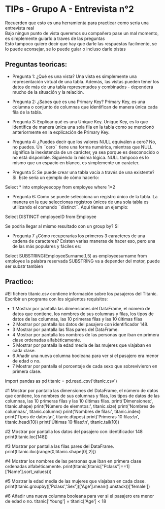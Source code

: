 # TIPs - Grupo A - Entrevista n°2 

Recuerden que esto es una herramienta para practicar como seria una entrevista real<br>
Bajo ningun punto de vista queremos su compañero pase un mal momento, es simplemente guiarlo a traves de las preguntas<br>
Esto tampoco quiere decir que hay que darle las respuestas facilmente, se lo puede aconsejar, se lo puede guiar o incluso darle pistas

## Preguntas teoricas:


* Pregunta 1: ¿Qué es una vista?
Una vista es simplemente una representación virtual de una tabla.
 Además, las vistas pueden tener los datos de más de una tabla representados y combinados - dependerá mucho de la situación y la relación.

* Pregunta 2: ¿Sabes qué es una Primary Key?
Primary Key, es una columna o conjunto de columnas que identifican de manera única cada fila de la tabla.

* Pregunta 3: Explicar qué es una Unique Key.
Unique Key, es lo que identifica de manera única una sola fila en la tabla como se mencionó anteriormente en la explicación de Primary Key.

* Pregunta 4: ¿Puedes decir que los valores NULL equivalen a cero?
No, no puedes.
Un ¨cero¨ tiene una forma numérica, mientras que NULL significa la inexistencia de un carácter, ya sea porque es desconocido o no está disponible. Siguiendo la misma lógica. NULL tampoco es lo mismo que un espacio en blanco, es simplemente un carácter.

* Pregunta 5: Se puede crear una tabla vacía a través de una existente?
Si.
Este sería un ejemplo de cómo hacerlo:

Select * into employeecopy from employee where 1=2

* Pregunta 6: Como se puede selecciona un registro único de la tabla. 
La manera en la que seleccionas registros únicos de una sola tabla es utilizando el comando ¨distinct¨. Aquí tienes un ejemplo:

Select DISTINCT employeeID from Employee

Se podria llegar al mismo resultado con un group by? Si

* Pregunta 7 ¿Cómo recuperarías los primeros 3 caracteres de una cadena de caracteres?
Existen varias maneras de hacer eso, pero una de las más populares y fáciles es:

Select SUBSTRING(EmployeeSurname,1,5) as employeesurname from employee
la palabra reservada SUBSTRING va a depender del motor, puede ser substr tambien

## Practico: 
#El fichero titanic.csv contiene información sobre los pasajeros del Titanic. Escribir un programa con los siguientes requisitos:


* 1 Mostrar por pantalla las dimensiones del DataFrame, el número de datos que contiene, los nombres de sus columnas y filas, los tipos de datos de las columnas, las 10 primeras filas y las 10 últimas filas
* 2 Mostrar por pantalla los datos del pasajero con identificador 148.
* 3 Mostrar por pantalla las filas pares del DataFrame.
* 4 Mostrar por pantalla los nombres de las personas que iban en primera clase ordenadas alfabéticamente.
* 5 Mostrar por pantalla la edad media de las mujeres que viajaban en cada clase.
* 6 Añadir una nueva columna booleana para ver si el pasajero era menor de edad o no.
* 7 Mostrar por pantalla el porcentaje de cada sexo que sobrevivieron en primera clase.

import pandas as pd 
titanic = pd.read_csv('titanic.csv')

#1 Mostrar por pantalla las dimensiones del DataFrame, el número de datos que contiene, los nombres de sus columnas y filas, los tipos de datos de las columnas, las 10 primeras filas y las 10 últimas filas.
print('Dimensiones:', titanic.shape)
print('Número de elemntos:', titanic.size)
print('Nombres de columnas:', titanic.columns)
print('Nombres de filas:', titanic.index)
print('Tipos de datos:\n', titanic.dtypes)
print('Primeras 10 filas:\n', titanic.head(10))
print('Últimas 10 filas:\n', titanic.tail(10))

#2 Mostrar por pantalla los datos del pasajero con identificador 148
print(titanic.loc[148])

#3 Mostrar por pantalla las filas pares del DataFrame.
print(titanic.iloc[range(0,titanic.shape[0],2)])

#4 Mostrar los nombres de las personas que iban en primera clase ordenadas alfabéticamente.
print(titanic[titanic["Pclass"]==1]['Name'].sort_values())	

#5 Mostrar la edad media de las mujeres que viajaban en cada clase.
print(titanic.groupby(['Pclass','Sex'])['Age'].mean().unstack()['female'])

#6 Añadir una nueva columna booleana para ver si el pasajero era menor de edad o no.
titanic['Young'] = titanic['Age'] < 18
